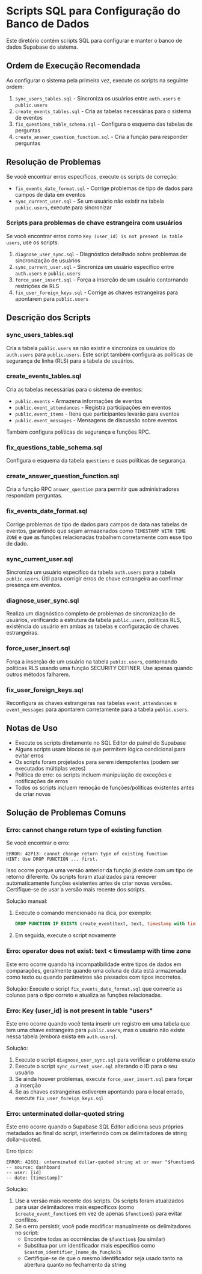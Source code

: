 # Scripts SQL para Configuração do Banco de Dados

Este diretório contém scripts SQL para configurar e manter o banco de dados Supabase do sistema.

## Ordem de Execução Recomendada

Ao configurar o sistema pela primeira vez, execute os scripts na seguinte ordem:

1. `sync_users_tables.sql` - Sincroniza os usuários entre `auth.users` e `public.users`
2. `create_events_tables.sql` - Cria as tabelas necessárias para o sistema de eventos
3. `fix_questions_table_schema.sql` - Configura o esquema das tabelas de perguntas
4. `create_answer_question_function.sql` - Cria a função para responder perguntas

## Resolução de Problemas

Se você encontrar erros específicos, execute os scripts de correção:

- `fix_events_date_format.sql` - Corrige problemas de tipo de dados para campos de data em eventos
- `sync_current_user.sql` - Se um usuário não existir na tabela `public.users`, execute para sincronizar

### Scripts para problemas de chave estrangeira com usuários

Se você encontrar erros como `Key (user_id) is not present in table users`, use os scripts:

1. `diagnose_user_sync.sql` - Diagnóstico detalhado sobre problemas de sincronização de usuários
2. `sync_current_user.sql` - Sincroniza um usuário específico entre `auth.users` e `public.users`
3. `force_user_insert.sql` - Força a inserção de um usuário contornando restrições de RLS
4. `fix_user_foreign_keys.sql` - Corrige as chaves estrangeiras para apontarem para `public.users`

## Descrição dos Scripts

### sync_users_tables.sql
Cria a tabela `public.users` se não existir e sincroniza os usuários do `auth.users` para `public.users`.
Este script também configura as políticas de segurança de linha (RLS) para a tabela de usuários.

### create_events_tables.sql
Cria as tabelas necessárias para o sistema de eventos:
- `public.events` - Armazena informações de eventos
- `public.event_attendances` - Registra participações em eventos
- `public.event_items` - Itens que participantes levarão para eventos
- `public.event_messages` - Mensagens de discussão sobre eventos

Também configura políticas de segurança e funções RPC.

### fix_questions_table_schema.sql
Configura o esquema da tabela `questions` e suas políticas de segurança.

### create_answer_question_function.sql
Cria a função RPC `answer_question` para permitir que administradores respondam perguntas.

### fix_events_date_format.sql
Corrige problemas de tipo de dados para campos de data nas tabelas de eventos, garantindo que
sejam armazenados como `TIMESTAMP WITH TIME ZONE` e que as funções relacionadas trabalhem 
corretamente com esse tipo de dado.

### sync_current_user.sql
Sincroniza um usuário específico da tabela `auth.users` para a tabela `public.users`.
Útil para corrigir erros de chave estrangeira ao confirmar presença em eventos.

### diagnose_user_sync.sql
Realiza um diagnóstico completo de problemas de sincronização de usuários, verificando a 
estrutura da tabela `public.users`, políticas RLS, existência do usuário em ambas as tabelas e
configuração de chaves estrangeiras.

### force_user_insert.sql
Força a inserção de um usuário na tabela `public.users`, contornando políticas RLS usando
uma função SECURITY DEFINER. Use apenas quando outros métodos falharem.

### fix_user_foreign_keys.sql
Reconfigura as chaves estrangeiras nas tabelas `event_attendances` e `event_messages`
para apontarem corretamente para a tabela `public.users`.

## Notas de Uso

- Execute os scripts diretamente no SQL Editor do painel do Supabase
- Alguns scripts usam blocos `DO` que permitem lógica condicional para evitar erros
- Os scripts foram projetados para serem idempotentes (podem ser executados múltiplas vezes)
- Política de erro: os scripts incluem manipulação de exceções e notificações de erros
- Todos os scripts incluem remoção de funções/políticas existentes antes de criar novas 

## Solução de Problemas Comuns

### Erro: cannot change return type of existing function

Se você encontrar o erro:
```
ERROR: 42P13: cannot change return type of existing function
HINT: Use DROP FUNCTION ... first.
```

Isso ocorre porque uma versão anterior da função já existe com um tipo de retorno diferente. Os scripts foram atualizados para remover automaticamente funções existentes antes de criar novas versões. Certifique-se de usar a versão mais recente dos scripts.

Solução manual:
1. Execute o comando mencionado na dica, por exemplo:
   ```sql
   DROP FUNCTION IF EXISTS create_event(text, text, timestamp with time zone, timestamp with time zone, text, text, uuid);
   ```
2. Em seguida, execute o script novamente

### Erro: operator does not exist: text < timestamp with time zone

Este erro ocorre quando há incompatibilidade entre tipos de dados em comparações, geralmente quando uma coluna de data está armazenada como texto ou quando parâmetros são passados com tipos incorretos.

Solução: Execute o script `fix_events_date_format.sql` que converte as colunas para o tipo correto e atualiza as funções relacionadas.

### Erro: Key (user_id) is not present in table "users"

Este erro ocorre quando você tenta inserir um registro em uma tabela que tem uma chave estrangeira para `public.users`, mas o usuário não existe nessa tabela (embora exista em `auth.users`).

Solução:
1. Execute o script `diagnose_user_sync.sql` para verificar o problema exato
2. Execute o script `sync_current_user.sql` alterando o ID para o seu usuário
3. Se ainda houver problemas, execute `force_user_insert.sql` para forçar a inserção
4. Se as chaves estrangeiras estiverem apontando para o local errado, execute `fix_user_foreign_keys.sql`

### Erro: unterminated dollar-quoted string

Este erro ocorre quando o Supabase SQL Editor adiciona seus próprios metadados ao final do script, interferindo com os delimitadores de string dollar-quoted.

Erro típico:
```
ERROR: 42601: unterminated dollar-quoted string at or near "$function$
-- source: dashboard
-- user: [id]
-- date: [timestamp]"
```

Solução:
1. Use a versão mais recente dos scripts. Os scripts foram atualizados para usar delimitadores mais específicos (como `$create_event_function$` em vez de apenas `$function$`) para evitar conflitos.
2. Se o erro persistir, você pode modificar manualmente os delimitadores no script:
   - Encontre todas as ocorrências de `$function$` (ou similar)
   - Substitua por um identificador mais específico como `$custom_identifier_[nome_da_função]$`
   - Certifique-se de que o mesmo identificador seja usado tanto na abertura quanto no fechamento da string 